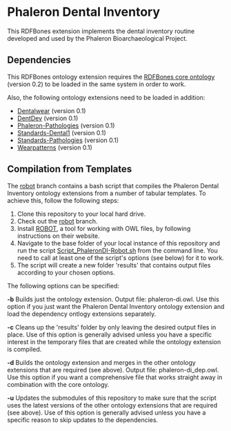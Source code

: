 # Phaleron Dental Inventory
This RDFBones extension implements the dental inventory routine developed and used by the Phaleron Bioarchaeological Project. 

## Dependencies

This RDFBones ontology extension requires the [RDFBones core ontology](https://github.com/RDFBones/RDFBones-O) (version 0.2) to be loaded in the same system in order to work.

Also, the following ontology extensions need to be loaded in addition:

* [Dentalwear](https://github.com/RDFBones/Dentalwear) (version 0.1)
* [DentDev](https://github.com/RDFBones/DentDev) (version 0.1)
* [Phaleron-Pathologies](https://github.com/RDFBones/Phaleron-Pathologies) (version 0.1)
* [Standards-Dental1](https://github.com/RDFBones/Standards-Dental1) (version 0.1)
* [Standards-Pathologies](https://github.com/RDFBones/Standards-Pathologies) (version 0.1)
* [Wearpatterns](https://github.com/RDFBones/Wearpatterns) (version 0.1)

## Compilation from Templates

The [robot](https://github.com/RDFBones/Phaleron-DentalInventory/tree/robot) branch contains a bash script that compiles the Phaleron Dental Inventory ontology extensions from a number of tabular templates. To achieve this, follow the following steps:

1. Clone this repository to your local hard drive.
2. Check out the [robot](https://github.com/RDFBones/Phaleron-DentalInventory/tree/robot) branch.
3. Install [ROBOT](https://robot.obolibrary.org/), a tool for working with OWL files, by following instructions on their website.
4. Navigate to the base folder of your local instance of this repository and run the script [Script_PhaleronDI-Robot.sh](https://github.com/RDFBones/Phaleron-DentalInventory/blob/robot/Script_PhaleronDI-Robot.sh) from the command line. You need to call at least one of the script's options (see below) for it to work.
5. The script will create a new folder 'results' that contains output files according to your chosen options.

The following options can be specified:

**-b** Builds just the ontology extension. Output file: phaleron-di.owl. Use this option if you just want the Phaleron Dental Inventory ontology extension and load the dependency ontlogy extensions separately.

**-c** Cleans up the 'results' folder by only leaving the desired output files in place. Use of this option is generally advised unless you have a specific interest in the temporary files that are created while the ontology extension is compiled.

**-d** Builds the ontology extension and merges in the other ontology extensions that are required (see above). Output file: phaleron-di_dep.owl. Use this option if you want a comprehensive file that works straight away in combination with the core ontology.

**-u** Updates the submodules of this repository to make sure that the script uses the latest versions of the other ontology extensions that are required (see above). Use of this option is generally advised unless you have a specific reason to skip updates to the dependencies.
